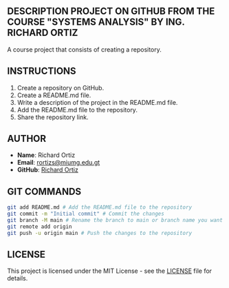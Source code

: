 ## DESCRIPTION PROJECT ON GITHUB FROM THE COURSE "SYSTEMS ANALYSIS" BY ING. RICHARD ORTIZ

A course project that consists of creating a repository.

## INSTRUCTIONS

1. Create a repository on GitHub.
2. Create a README.md file.
3. Write a description of the project in the README.md file.
4. Add the README.md file to the repository.
5. Share the repository link.

## AUTHOR

- **Name**: Richard Ortiz
- **Email**: <rortizs@miumg.edu.gt>
- **GitHub**: [Richard Ortiz](https://github.com/rortizs)

## GIT COMMANDS

```bash git init # Initialize the repository
git add README.md # Add the README.md file to the repository
git commit -m "Initial commit" # Commit the changes
git branch -M main # Rename the branch to main or branch name you want
git remote add origin
git push -u origin main # Push the changes to the repository
```

## LICENSE

This project is licensed under the MIT License - see the [LICENSE](LICENSE) file for details.

```

